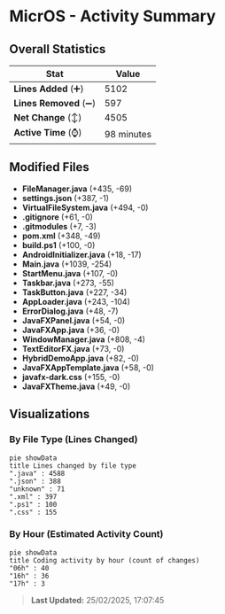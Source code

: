 # MicrOS - Activity Summary 

## Overall Statistics

| Stat                   | Value                                                             |
| ---------------------- | ----------------------------------------------------------------- |
| **Lines Added** (➕)   | 5102                                          |
| **Lines Removed** (➖) | 597                                        |
| **Net Change** (↕)    | 4505                |
| **Active Time** (⌚)   | 98 minutes |


## Modified Files
- **FileManager.java** (+435, -69)
- **settings.json** (+387, -1)
- **VirtualFileSystem.java** (+494, -0)
- **.gitignore** (+61, -0)
- **.gitmodules** (+7, -3)
- **pom.xml** (+348, -49)
- **build.ps1** (+100, -0)
- **AndroidInitializer.java** (+18, -17)
- **Main.java** (+1039, -254)
- **StartMenu.java** (+107, -0)
- **Taskbar.java** (+273, -55)
- **TaskButton.java** (+227, -34)
- **AppLoader.java** (+243, -104)
- **ErrorDialog.java** (+48, -7)
- **JavaFXPanel.java** (+54, -0)
- **JavaFXApp.java** (+36, -0)
- **WindowManager.java** (+808, -4)
- **TextEditorFX.java** (+73, -0)
- **HybridDemoApp.java** (+82, -0)
- **JavaFXAppTemplate.java** (+58, -0)
- **javafx-dark.css** (+155, -0)
- **JavaFXTheme.java** (+49, -0)

## Visualizations

### By File Type (Lines Changed)

```mermaid
pie showData
title Lines changed by file type
".java" : 4588
".json" : 388
"unknown" : 71
".xml" : 397
".ps1" : 100
".css" : 155
```

### By Hour (Estimated Activity Count)

```mermaid
pie showData
title Coding activity by hour (count of changes)
"06h" : 40
"16h" : 36
"17h" : 3
```


> **Last Updated:** 25/02/2025, 17:07:45